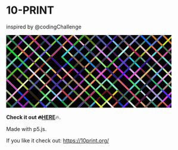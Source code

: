 # 10-PRINT
inspired by @codingChallenge 

<img src="https://github.com/matsta25/10-PRINT/blob/master/10print.gif" alt="alt tag" style="max-width:100%;">

<b>Check it out :fire:<a href="https://matsta25.github.io/10-PRINT/index.html">HERE</a></b>:fire:.

Made with p5.js.

If you like it check out:
https://10print.org/
